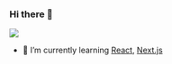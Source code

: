 ### Hi there 👋

![](https://komarev.com/ghpvc/?username=langgengydst)

- 🌱 I’m currently learning [React](https://reactjs.org/), 
[Next.js](https://nextjs.org/)

